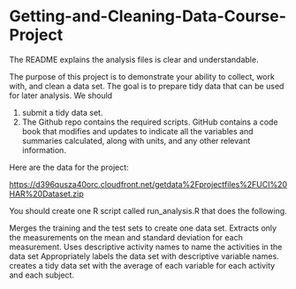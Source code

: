 # Getting-and-Cleaning-Data-Course-Project

The README explains the analysis files is clear and understandable.

The purpose of this project is to demonstrate your ability to collect, work with, and clean a data set. The goal is to prepare tidy data that can be used for later analysis. 
We should 
1)  submit a tidy data set.
2) The Github repo contains the required scripts.
   GitHub contains a code book that modifies and updates to indicate all the variables and summaries        calculated, along with units, and any other relevant information.

Here are the data for the project:

https://d396qusza40orc.cloudfront.net/getdata%2Fprojectfiles%2FUCI%20HAR%20Dataset.zip

You should create one R script called run_analysis.R that does the following.

Merges the training and the test sets to create one data set.
Extracts only the measurements on the mean and standard deviation for each measurement.
Uses descriptive activity names to name the activities in the data set
Appropriately labels the data set with descriptive variable names.
creates a  tidy data set with the average of each variable for each activity and each subject.
